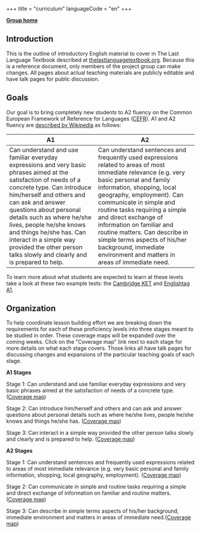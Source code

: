 +++
title = "curriculum"
languageCode = "en"
+++

**[Group home](/group/thelastlanguagetextbook)**

## Introduction

This is the outline of introductory English material to cover in The
Last Language Textbook described at
[thelastlanguagetextbook.org](http://thelastlanguagetextbook.org/).
Because this is a reference document, only members of the project group
can make changes. All pages about actual teaching materials are publicly
editable and have talk pages for public discussion.

## Goals

Our goal is to bring completely new students to A2 fluency on the Common
European Framework of Reference for Languages
([CEFR](https://en.wikipedia.org/wiki/Common_European_Framework_of_Reference_for_Languages)).
A1 and A2 fluency are [described by
Wikipedia](https://en.wikipedia.org/wiki/Common_European_Framework_of_Reference_for_Languages)
as follows:

<table>
<thead>
<tr class="header">
<th>A1</th>
<th>A2</th>
</tr>
</thead>
<tbody>
<tr class="odd">
<td>Can understand and use familiar everyday expressions and very basic phrases aimed at the satisfaction of needs of a concrete type. Can introduce him/herself and others and can ask and answer questions about personal details such as where he/she lives, people he/she knows and things he/she has. Can interact in a simple way provided the other person talks slowly and clearly and is prepared to help.</td>
<td>Can understand sentences and frequently used expressions related to areas of most immediate relevance (e.g. very basic personal and family information, shopping, local geography, employment). Can communicate in simple and routine tasks requiring a simple and direct exchange of information on familiar and routine matters. Can describe in simple terms aspects of his/her background, immediate environment and matters in areas of immediate need.</td>
</tr>
</tbody>
</table>

To learn more about what students are expected to learn at these levels
take a look at these two example tests: the [Cambridge
KET](http://www.examenglish.com/KET/index.php) and [Englishtag
A1](http://www.englishtag.com/tests/level_test_elementary_A1.asp).

## Organization

To help coordinate lesson building effort we are breaking down the
requirements for each of these proficiency levels into three stages
meant to be studied in order. These coverage maps will be expanded over
the coming weeks. Click on the "Coverage map" link next to each stage
for more details on what each stage covers. Those links all have talk
pages for discussing changes and expansions of the particular teaching
goals of each stage.

**A1 Stages**

Stage 1: Can understand and use familiar everyday expressions and very
basic phrases aimed at the satisfaction of needs of a concrete type.
([Coverage map](/en/en/LLT-A1-Stage1-CoverageMap))

Stage 2: Can introduce him/herself and others and can ask and answer
questions about personal details such as where he/she lives, people
he/she knows and things he/she has. ([Coverage
map](/en/gen/LLT-A1-Stage2-CoverageMap))

Stage 3: Can interact in a simple way provided the other person talks
slowly and clearly and is prepared to help. ([Coverage
map](/en/en/LLT-A1-Stage3-CoverageMap))

**A2 Stages**

Stage 1: Can understand sentences and frequently used expressions
related to areas of most immediate relevance (e.g. very basic personal
and family information, shopping, local geography, employment).
([Coverage map](/en/en/LLT-A2-Stage1-CoverageMap))

Stage 2: Can communicate in simple and routine tasks requiring a simple
and direct exchange of information on familiar and routine matters.
([Coverage map](/en/en/LLT-A2-Stage2-CoverageMap))

Stage 3: Can describe in simple terms aspects of his/her background,
immediate environment and matters in areas of immediate need.([Coverage
map](/en/en/LLT-A2-Stage3-CoverageMap))
